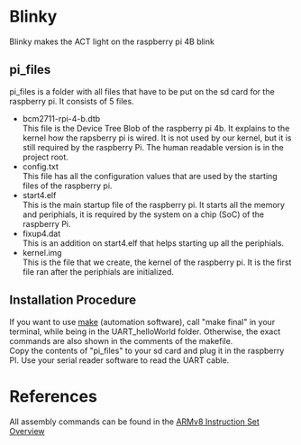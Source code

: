 # Blinky
Blinky makes the ACT light on the raspberry pi 4B blink

## pi_files
pi_files is a folder with all files that have to be put on the sd card for the raspberry pi. It consists of 5 files.
- bcm2711-rpi-4-b.dtb  
    This file is the Device Tree Blob of the raspberry pi 4b. It explains to the kernel how the rapsberry pi is wired. It is not used by our kernel, but it is 
    still required by the raspberry Pi. The human readable version is in the project root. 
- config.txt  
    This file has all the configuration values that are used by the starting files of the raspberry pi.
- start4.elf  
    This is the main startup file of the raspberry pi. It starts all the memory and periphials, it is required by the system on a chip (SoC) of the raspberry Pi.
- fixup4.dat  
    This is an addition on start4.elf that helps starting up all the periphials.
- kernel.img  
    This is the file that we create, the kernel of the raspberry pi. It is the first file ran after the periphials are initialized. 


## Installation Procedure
If you want to use <a href="https://www.gnu.org/software/make">make</a> (automation software), call "make final" in your terminal, while being in the UART_helloWorld folder.
Otherwise, the exact commands are also shown in the comments of the makefile.  
Copy the contents of "pi_files" to your sd card and plug it in the raspberry PI.
Use your serial reader software to read the UART cable. 

# References
All assembly commands can be found in the <a href="https://www.cs.princeton.edu/courses/archive/spr19/cos217/reading/ArmInstructionSetOverview.pdf"> ARMv8 Instruction Set Overview </a>

